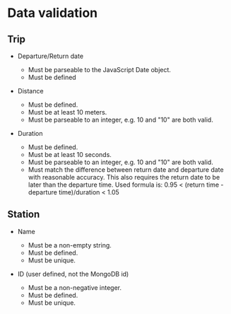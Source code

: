 # Data validation

## Trip

- Departure/Return date
  * Must be parseable to the JavaScript Date object.
  * Must be defined

- Distance
  * Must be defined.
  * Must be at least 10 meters.
  * Must be parseable to an integer, e.g. 10 and "10" are both 
valid.

- Duration
  * Must be defined.
  * Must be at least 10 seconds.
  * Must be parseable to an integer, e.g. 10 and "10" are both valid.
  * Must match the difference between return date and departure date with reasonable accuracy. This also requires the return date to be later than the departure time. Used formula is: 0.95 < (return time - departure time)/duration < 1.05

## Station

- Name
  * Must be a non-empty string.
  * Must be defined.
  * Must be unique.

- ID (user defined, not the MongoDB id)
  * Must be a non-negative integer.
  * Must be defined.
  * Must be unique.

